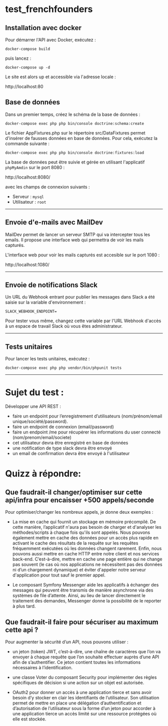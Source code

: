 # test_frenchfounders

## Installation avec docker

Pour démarrer l'API avec Docker, exécutez :

`docker-compose build`

puis lancez :

`docker-compose up -d`

Le site est alors up et accessible via l'adresse locale :

http://localhost:80

## Base de données

Dans un premier temps, créez le schéma de la base de données :

`docker-compose exec php php bin/console doctrine:schema:create`

Le fichier AppFixtures.php sur le répertoire src/DataFixtures permet d'insérer de fausses données en base de données. Pour cela, exécutez la commande suivante :

`docker-compose exec php php bin/console doctrine:fixtures:load`

La base de données peut être suivie et gérée en utilisant l'applicatif `phpMyAmdin` sur le port 8080 :

http://localhost:8080/

avec les champs de connexion suivants :

- Serveur : `mysql`
- Utilisateur : `root`

---

## Envoie d'e-mails avec MailDev

MailDev permet de lancer un serveur SMTP qui va intercepter tous les emails. Il propose une interface web qui permettra de voir les mails capturés.

L'interface web pour voir les mails capturés est accesible sur le port 1080 :

http://localhost:1080/

---

## Envoie de notifications Slack

Un URL du Webhook entrant pour publier les messages dans Slack a été saisie sur la variable d'environnement :

`SLACK_WEBHOOK_ENDPOINT=`

Pour tester vous même, changez cette variable par l'URL Webhook d'accès à un espace de travail Slack où vous êtes administrateur.

---

## Tests unitaires

Pour lancer les tests unitaires, exécutez :

`docker-compose exec php php vendor/bin/phpunit tests`

---

# Sujet du test :

Développer une API REST : 
- faire un endpoint pour l’enregistrement d’utilisateurs (nom/prénom/email unique/société/password).
- faire un endpoint de connexion (email/password) 
- faire un endpoint /me pour récupérer les informations du user connecté (nom/prenom/email/societe)
- cet utilisateur devra être enregistré en base de données
- une notification de type slack devra être envoyé
- un email de confirmation devra être envoyé à l'utilisateur

# Quizz à répondre: 


## Que faudrait-il changer/optimiser sur cette api/infra pour encaisser +500 appels/seconde

Pour optimiser/changer les nombreux appels, je donne deux exemples :

- La mise en cache qui fournit un stockage en mémoire précompilé. De cette manière, l’applicatif n'aura pas besoin de charger et d'analyser les méthodes/scripts à chaque fois qu'ils sont appelés. Nous pouvons également mettre en cache des données pour un accès plus rapide en activant le cache des résultats de la requête sur les requêtes fréquemment exécutées où les données changent rarement. Enfin, nous pouvons aussi mettre en cache HTTP entre notre client et nos services back-end. C’est-à-dire, mettre en cache une page entière qui ne change pas souvent (le cas où nos applications ne nécessitent pas des données ni d’un chargement dynamique) et éviter d'appeler notre serveur d'application pour tout sauf le premier appel.

- Le composant Symfony Messenger aide les applicatifs à échanger des messages qui peuvent être transmis de manière asynchrone via des systèmes de file d’attente. Ainsi, au lieu de lancer directement le traitement des demandes, Messenger donne la possibilité de le reporter à plus tard.


## Que faudrait-il faire pour sécuriser au maximum cette api ?

Pour augmenter la sécurité d’un API, nous pouvons utiliser :

- un jeton (token) JWT, c’est-à-dire, une chaîne de caractères que l’on va envoyer à chaque requête que l’on souhaite effectuer auprès d’une API afin de s’authentifier. Ce jeton contient toutes les informations nécessaires à l’identification.

- une classe Voter du composant Security pour implémenter des règles spécifiques de décision si une action sur un objet est autorisée.

- OAuth2 pour donner un accès à une application tierce et sans avoir besoin d’y stocker en clair les identifiants de l’utilisateur. Son utilisation permet de mettre en place une délégation d’authentification et d’autorisation de l’utilisateur sous la forme d’un jeton pour accorder à une application tierce un accès limité sur une ressource protégées où elle est stockée.
